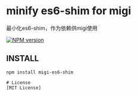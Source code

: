 # minify es6-shim for migi

最小化es6-shim，作为依赖供migi使用

[![NPM version](https://badge.fury.io/js/migi-es6-shim.png)](https://npmjs.org/package/migi-es6-shim)

## INSTALL
```
npm install migi-es6-shim

# License
[MIT License]
